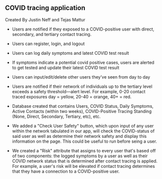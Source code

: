 ## COVID tracing application ##
Created By Justin Neff and Tejas Mattur

* Users are notified if they exposed to a COVID-positive user with direct, secondary, and tertiary contact tracing.

* Users can register, login, and logout

* Users can log daily symptoms and latest COVID test result

* If symptoms indicate a potential covid positive cases, users are alerted to get tested and update their latest COVID test result

* Users can input/edit/delete other users they’ve seen from day to day

* Users are notified if their network of individuals up to the tertiary level exceeds a safety threshold—alert level. For example, 0-20 contact traced exposures day = yellow, 20-40 = orange, 40+ = red. 

* Database created that contains Users, COVID Status, Daily Symptoms, Active Contacts (within two weeks), COVID-Positive Tracing Standing (None, Direct, Secondary, Tertiary, etc), etc. 

* We added a "Check User Safety" button, which upon input of any user within the network tabulated in our app, will check the COVID-status of said user as well as determine their network safety and display this information on the page. This could be useful to run before seing a user. 

* We created a "Risk" attribute that assigns to every user that's based off of two components: the logged symptoms by a user as well as their COVID network status that is determined after contact tracing is applied. For example, a user's risk will be elevated if contact tracing determines that they have a connection to a COVID-positive user.
